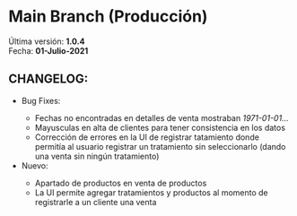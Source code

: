 # Main Branch (Producción)
Última versión: <b>1.0.4</b><br>
Fecha: <b>01-Julio-2021</b><br>

<h2>CHANGELOG:</h2>
<ul>
  <li>Bug Fixes:</li>
    <ul>
      <li>Fechas no encontradas en detalles de venta mostraban <i>1971-01-01...</i></li>
      <li>Mayusculas en alta de clientes para tener consistencia en los datos</li>
      <li>Corrección de errores en la UI de registrar tatamiento donde permitía al usuario registrar un tratamiento sin seleccionarlo (dando una venta sin ningún tratamiento)</li>
   </ul>
  <li>Nuevo:</li>
    <ul>
      <li>Apartado de productos en venta de productos</li>
      <li>La UI permite agregar tratamientos y productos al momento de registrarle a un cliente una venta</li>
   </ul>
 </ul>